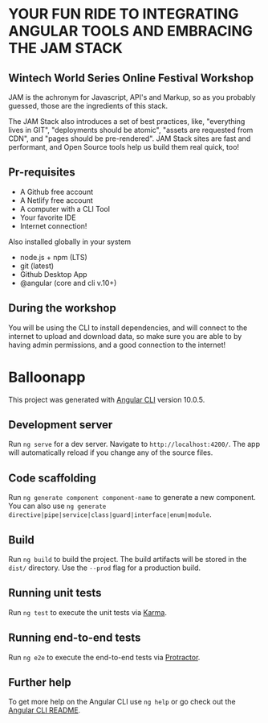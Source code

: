 # YOUR FUN RIDE TO INTEGRATING ANGULAR TOOLS AND EMBRACING THE JAM STACK
## Wintech World Series Online Festival Workshop

JAM is the achronym for Javascript, API's and Markup, so as you probably guessed,
those are the ingredients of this stack.

The JAM Stack also introduces a set of best practices,  like, "everything lives in GIT", 
"deployments should be atomic", "assets are requested from CDN", and "pages
should be pre-rendered". JAM Stack sites are fast and performant, and Open Source tools
help us build them real quick, too!

## Pr-requisites
- A Github free account
- A Netlify free account
- A computer with a CLI Tool
- Your favorite IDE
- Internet connection!

Also installed globally in your system

- node.js + npm (LTS)
- git (latest)
- Github Desktop App
- @angular (core and cli v.10+)


## During the workshop
You will be using the CLI to install dependencies, and will connect to the internet to upload and 
download data, so make sure you are able to by having admin permissions, and a
good connection to the internet!


# Balloonapp

This project was generated with [Angular CLI](https://github.com/angular/angular-cli) version 10.0.5.



## Development server

Run `ng serve` for a dev server. Navigate to `http://localhost:4200/`. The app will automatically reload if you change any of the source files.

## Code scaffolding

Run `ng generate component component-name` to generate a new component. You can also use `ng generate directive|pipe|service|class|guard|interface|enum|module`.

## Build

Run `ng build` to build the project. The build artifacts will be stored in the `dist/` directory. Use the `--prod` flag for a production build.

## Running unit tests

Run `ng test` to execute the unit tests via [Karma](https://karma-runner.github.io).

## Running end-to-end tests

Run `ng e2e` to execute the end-to-end tests via [Protractor](http://www.protractortest.org/).

## Further help

To get more help on the Angular CLI use `ng help` or go check out the [Angular CLI README](https://github.com/angular/angular-cli/blob/master/README.md).
